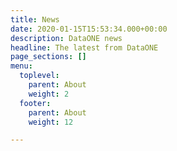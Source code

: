 ```yaml
---
title: News
date: 2020-01-15T15:53:34.000+00:00
description: DataONE news
headline: The latest from DataONE
page_sections: []
menu:
  toplevel:
    parent: About
    weight: 2
  footer:
    parent: About
    weight: 12

---
```


